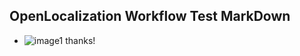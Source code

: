 ## OpenLocalization Workflow Test MarkDown
* ![image1](.\f57362c5-7ff2-41d4-a60f-baf947ad8f5b.PNG) 
thanks!